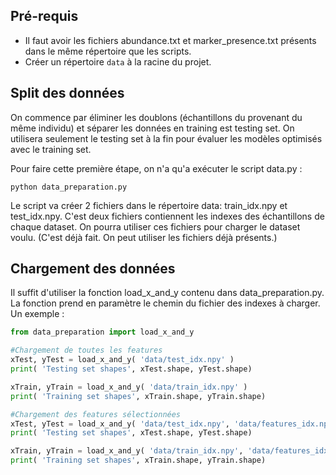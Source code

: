 ## Pré-requis

- Il faut avoir les fichiers abundance.txt et marker_presence.txt présents dans le même répertoire que les scripts.
- Créer un répertoire ```data``` à la racine du projet.

## Split des données

On commence par éliminer les doublons (échantillons du provenant du même individu) et séparer les données en training est testing set. On utilisera seulement le testing set à la fin pour évaluer les modèles optimisés avec le training set.

Pour faire cette première étape, on n'a qu'a exécuter le script data.py :

```
python data_preparation.py
```

Le script va créer 2 fichiers dans le répertoire data: train_idx.npy et test_idx.npy. C'est deux fichiers contiennent les indexes des échantillons de chaque dataset. On pourra utiliser ces fichiers pour charger le dataset voulu. (C'est déjà fait. On peut utiliser les fichiers déjà présents.)

## Chargement des données

Il suffit d'utiliser la fonction load_x_and_y contenu dans data_preparation.py. La fonction prend en paramètre le chemin du fichier des indexes à charger. Un exemple :

```python
from data_preparation import load_x_and_y

#Chargement de toutes les features
xTest, yTest = load_x_and_y( 'data/test_idx.npy' )
print( 'Testing set shapes', xTest.shape, yTest.shape)

xTrain, yTrain = load_x_and_y( 'data/train_idx.npy' )
print( 'Training set shapes', xTrain.shape, yTrain.shape)

#Chargement des features sélectionnées
xTest, yTest = load_x_and_y( 'data/test_idx.npy', 'data/features_idx.npy' )
print( 'Testing set shapes', xTest.shape, yTest.shape)

xTrain, yTrain = load_x_and_y( 'data/train_idx.npy', 'data/features_idx.npy' )
print( 'Training set shapes', xTrain.shape, yTrain.shape)
```

